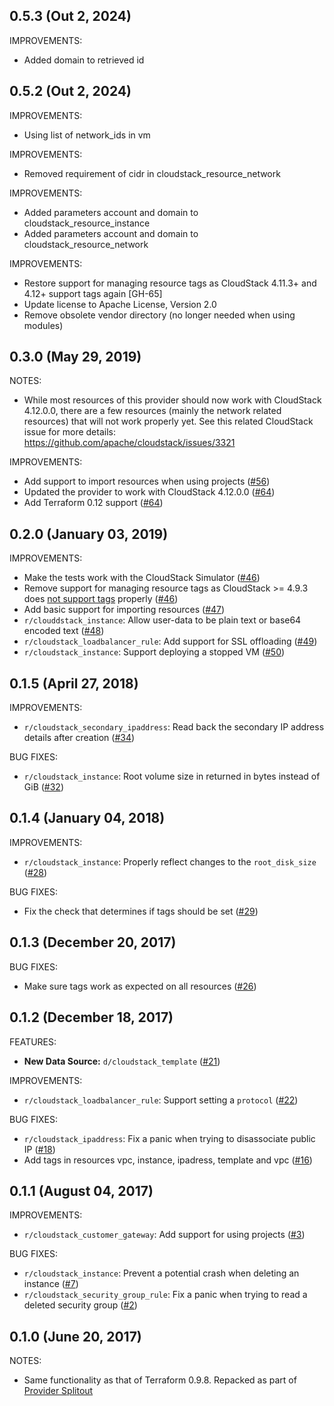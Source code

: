 ## 0.5.3 (Out 2, 2024)

IMPROVEMENTS:

* Added domain to retrieved id

## 0.5.2 (Out 2, 2024)

IMPROVEMENTS:

* Using list of network_ids in vm

IMPROVEMENTS:

* Removed requirement of cidr in cloudstack_resource_network


IMPROVEMENTS:

* Added parameters account and domain to cloudstack_resource_instance
* Added parameters account and domain to cloudstack_resource_network

IMPROVEMENTS:

* Restore support for managing resource tags as CloudStack 4.11.3+ and 4.12+ support tags again [GH-65]
* Update license to Apache License, Version 2.0
* Remove obsolete vendor directory (no longer needed when using modules)

## 0.3.0 (May 29, 2019)

NOTES:

* While most resources of this provider should now work with CloudStack 4.12.0.0, there are a
  few resources (mainly the network related resources) that will not work properly yet. See this
  related CloudStack issue for more details: https://github.com/apache/cloudstack/issues/3321

IMPROVEMENTS:

* Add support to import resources when using projects ([#56](https://github.com/lucasdk3/terraform-provider-cloudstack/issues/56))
* Updated the provider to work with CloudStack 4.12.0.0 ([#64](https://github.com/lucasdk3/terraform-provider-cloudstack/issues/64))
* Add Terraform 0.12 support ([#64](https://github.com/lucasdk3/terraform-provider-cloudstack/issues/64))

## 0.2.0 (January 03, 2019)

IMPROVEMENTS:

* Make the tests work with the CloudStack Simulator ([#46](https://github.com/lucasdk3/terraform-provider-cloudstack/issues/46))
* Remove support for managing resource tags as CloudStack >= 4.9.3 does [not support tags](https://github.com/apache/cloudstack/issues/3002) properly ([#46](https://github.com/lucasdk3/terraform-provider-cloudstack/issues/46))
* Add basic support for importing resources ([#47](https://github.com/lucasdk3/terraform-provider-cloudstack/issues/47))
* `r/clouddstack_instance`: Allow user-data to be plain text or base64 encoded text ([#48](https://github.com/lucasdk3/terraform-provider-cloudstack/issues/48))
* `r/cloudstack_loadbalancer_rule`: Add support for SSL offloading ([#49](https://github.com/lucasdk3/terraform-provider-cloudstack/issues/49))
* `r/cloudstack_instance`: Support deploying a stopped VM ([#50](https://github.com/lucasdk3/terraform-provider-cloudstack/issues/50))

## 0.1.5 (April 27, 2018)

IMPROVEMENTS:

* `r/cloudstack_secondary_ipaddress`: Read back the secondary IP address details after creation ([#34](https://github.com/lucasdk3/terraform-provider-cloudstack/issues/34))

BUG FIXES:

* `r/cloudstack_instance`: Root volume size in returned in bytes instead of GiB ([#32](https://github.com/lucasdk3/terraform-provider-cloudstack/issues/32))

## 0.1.4 (January 04, 2018)

IMPROVEMENTS:

* `r/cloudstack_instance`: Properly reflect changes to the `root_disk_size` ([#28](https://github.com/lucasdk3/terraform-provider-cloudstack/issues/28))

BUG FIXES:

* Fix the check that determines if tags should be set ([#29](https://github.com/lucasdk3/terraform-provider-cloudstack/issues/29))

## 0.1.3 (December 20, 2017)

BUG FIXES:

* Make sure tags work as expected on all resources ([#26](https://github.com/lucasdk3/terraform-provider-cloudstack/issues/26))

## 0.1.2 (December 18, 2017)

FEATURES:

* **New Data Source:** `d/cloudstack_template` ([#21](https://github.com/lucasdk3/terraform-provider-cloudstack/issues/21))

IMPROVEMENTS:

* `r/cloudstack_loadbalancer_rule`: Support setting a `protocol` ([#22](https://github.com/lucasdk3/terraform-provider-cloudstack/issues/22))

BUG FIXES:

* `r/cloudstack_ipaddress`: Fix a panic when trying to disassociate public IP ([#18](https://github.com/lucasdk3/terraform-provider-cloudstack/issues/18))
* Add tags in resources vpc, instance, ipadress, template and vpc ([#16](https://github.com/lucasdk3/terraform-provider-cloudstack/issues/16))

## 0.1.1 (August 04, 2017)

IMPROVEMENTS:

* `r/cloudstack_customer_gateway`: Add support for using projects ([#3](https://github.com/lucasdk3/terraform-provider-cloudstack/issues/3))

BUG FIXES:

* `r/cloudstack_instance`: Prevent a potential crash when deleting an instance ([#7](https://github.com/lucasdk3/terraform-provider-cloudstack/issues/7))
* `r/cloudstack_security_group_rule`: Fix a panic when trying to read a deleted security group ([#2](https://github.com/lucasdk3/terraform-provider-cloudstack/issues/2))

## 0.1.0 (June 20, 2017)

NOTES:

* Same functionality as that of Terraform 0.9.8. Repacked as part of [Provider Splitout](https://www.hashicorp.com/blog/upcoming-provider-changes-in-terraform-0-10/)
